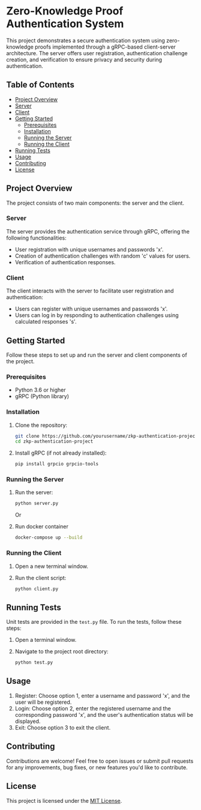 # Zero-Knowledge Proof Authentication System

This project demonstrates a secure authentication system using zero-knowledge proofs implemented through a gRPC-based client-server architecture. The server offers user registration, authentication challenge creation, and verification  to ensure privacy and security during authentication.

## Table of Contents

- [Project Overview](#project-overview)
- [Server](#server)
- [Client](#client)
- [Getting Started](#getting-started)
  - [Prerequisites](#prerequisites)
  - [Installation](#installation)
  - [Running the Server](#running-the-server)
  - [Running the Client](#running-the-client)
- [Running Tests](#running-tests)
- [Usage](#usage)
- [Contributing](#contributing)
- [License](#license)

## Project Overview

The project consists of two main components: the server and the client.

### Server

The server provides the authentication service through gRPC, offering the following functionalities:
- User registration with unique usernames and passwords 'x'.
- Creation of authentication challenges with random 'c' values for users.
- Verification of authentication responses.

### Client

The client interacts with the server to facilitate user registration and authentication:
- Users can register with unique usernames and passwords 'x'.
- Users can log in by responding to authentication challenges using calculated responses 's'.

## Getting Started

Follow these steps to set up and run the server and client components of the project.

### Prerequisites

- Python 3.6 or higher
- gRPC (Python library)

### Installation

1. Clone the repository:
   ```bash
   git clone https://github.com/yourusername/zkp-authentication-project.git
   cd zkp-authentication-project
   ```

2. Install gRPC (if not already installed):
   ```bash
   pip install grpcio grpcio-tools
   ```

### Running the Server

1. Run the server:
   ```bash
   python server.py
   ```

   Or 
   
2. Run docker container
   ```bash
   docker-compose up --build
   ```

### Running the Client

1. Open a new terminal window.

2. Run the client script:
   ```bash
   python client.py
   ```

## Running Tests

Unit tests are provided in the `test.py` file. To run the tests, follow these steps:

1. Open a terminal window.

2. Navigate to the project root directory:
   ```bash
   python test.py
   ```

## Usage

1. Register: Choose option 1, enter a username and password 'x', and the user will be registered.
2. Login: Choose option 2, enter the registered username and the corresponding password 'x', and the user's authentication status will be displayed.
3. Exit: Choose option 3 to exit the client.

## Contributing

Contributions are welcome! Feel free to open issues or submit pull requests for any improvements, bug fixes, or new features you'd like to contribute.

## License

This project is licensed under the [MIT License](LICENSE).


